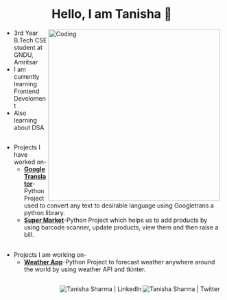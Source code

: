 <h1 align="center">Hello, I am Tanisha 👋</h1>
<img align="right" alt="Coding" width="400" src="https://user-images.githubusercontent.com/64729135/176873374-8788bb92-7f79-4c62-bfff-b828536f5ef8.png">



- 3rd Year B.Tech CSE student at GNDU, Amritsar <br />
- I am currently learning Frontend Develoment <br />
- Also learning about DSA <br />


##

- Projects I have worked on- <br />
   - [**Google Translator**](https://github.com/TanishaSharma25/Google-Translator)-Python Project used to convert any text to desirable language using Googletrans a python library. <br />
   - [**Super Market**](https://github.com/TanishaSharma25/Super-Market)-Python Project which helps us to add products by using barcode scanner, update products, view them and then raise a bill. <br />
   
##

- Projects I am working on- <br />
   - [**Weather App**](https://github.com/TanishaSharma25/Weather-App)-Python Project to forecast weather anywhere around the world by using weather API and tkinter. <br />

##

<a href="https://twitter.com/rare_inferno">
<img align="right" alt="Tanisha Sharma | Twitter "src="https://img.icons8.com/fluent/48/000000/twitter.png"/>
</a>
<a href="https://www.linkedin.com/in/tanisha-sharma-718654229/">
<img align="right" alt="Tanisha Sharma | LinkedIn "src="https://img.icons8.com/fluent/48/000000/linkedin.png"/>
</a>
